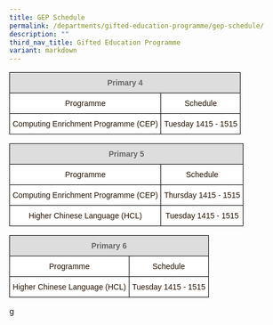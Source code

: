 ```yaml
---
title: GEP Schedule
permalink: /departments/gifted-education-programme/gep-schedule/
description: ""
third_nav_title: Gifted Education Programme
variant: markdown
---
```

<style type="text/css">
.tg  {border-collapse:collapse;border-spacing:0;}
.tg td{border-color:black;border-style:solid;border-width:1px;font-family:Arial, sans-serif;font-size:14px;
  overflow:hidden;padding:10px 5px;word-break:normal;}
.tg th{border-color:black;border-style:solid;border-width:1px;font-family:Arial, sans-serif;font-size:14px;
  font-weight:normal;overflow:hidden;padding:10px 5px;word-break:normal;}
.tg .tg-4fvk{background-color:#FFF;color:#241102;text-align:center;vertical-align:middle}
.tg .tg-feqv{background-color:#DDD;color:#666;font-weight:bold;text-align:center;vertical-align:middle}
</style>
<table class="tg">
<thead>
  <tr>
    <th class="tg-feqv" colspan="2"><span style="color:#666;background-color:#DDD">Primary 4</span></th>
  </tr>
</thead>
<tbody>
  <tr>
    <td class="tg-4fvk">Programme</td>
    <td class="tg-4fvk">Schedule</td>
  </tr>
  <tr>
    <td class="tg-4fvk">Computing Enrichment Programme (CEP)</td>
    <td class="tg-4fvk">Tuesday 1415 - 1515</td>
  </tr>
  <tr>
    

<style type="text/css">
.tg  {border-collapse:collapse;border-spacing:0;}
.tg td{border-color:black;border-style:solid;border-width:1px;font-family:Arial, sans-serif;font-size:14px;
  overflow:hidden;padding:10px 5px;word-break:normal;}
.tg th{border-color:black;border-style:solid;border-width:1px;font-family:Arial, sans-serif;font-size:14px;
  font-weight:normal;overflow:hidden;padding:10px 5px;word-break:normal;}
.tg .tg-4fvk{background-color:#FFF;color:#241102;text-align:center;vertical-align:middle}
.tg .tg-feqv{background-color:#DDD;color:#666;font-weight:bold;text-align:center;vertical-align:middle}
</style>
</tr></tbody></table><table class="tg">
<thead>
  <tr>
    <th class="tg-feqv" colspan="2"><span style="color:#666;background-color:#DDD">Primary 5</span></th>
  </tr>
</thead>
<tbody>
  <tr>
    <td class="tg-4fvk">Programme</td>
    <td class="tg-4fvk">Schedule</td>
  </tr>
  <tr>
    <td class="tg-4fvk">Computing Enrichment Programme (CEP)</td>
    <td class="tg-4fvk">Thursday 1415 - 1515</td>
  </tr>
  <tr>
    <td class="tg-4fvk">Higher Chinese Language (HCL)</td>
    <td class="tg-4fvk">Tuesday 1415 - 1515</td>
  </tr>
</tbody>
</table>

<style type="text/css">
.tg  {border-collapse:collapse;border-spacing:0;}
.tg td{border-color:black;border-style:solid;border-width:1px;font-family:Arial, sans-serif;font-size:14px;
  overflow:hidden;padding:10px 5px;word-break:normal;}
.tg th{border-color:black;border-style:solid;border-width:1px;font-family:Arial, sans-serif;font-size:14px;
  font-weight:normal;overflow:hidden;padding:10px 5px;word-break:normal;}
.tg .tg-4fvk{background-color:#FFF;color:#241102;text-align:center;vertical-align:middle}
.tg .tg-feqv{background-color:#DDD;color:#666;font-weight:bold;text-align:center;vertical-align:middle}
</style>
<table class="tg">
<thead>
  <tr>
    <th class="tg-feqv" colspan="2"><span style="color:#666;background-color:#DDD">Primary 6</span></th>
  </tr>
</thead>
<tbody>
  <tr>
    <td class="tg-4fvk">Programme</td>
    <td class="tg-4fvk">Schedule</td>
  </tr>
  <tr>
    <td class="tg-4fvk">Higher Chinese Language (HCL)</td>
    <td class="tg-4fvk">Tuesday 1415 - 1515</td>
  </tr>
</tbody></table>g